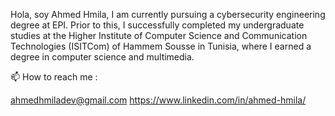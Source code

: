 Hola, soy Ahmed Hmila,
I am currently pursuing a cybersecurity engineering degree at EPI. Prior to this, I successfully completed my undergraduate studies at the Higher Institute of Computer Science and Communication Technologies (ISITCom) of Hammem Sousse in Tunisia, where I earned a degree in computer science and multimedia.

 📫 How to reach me :
 
 ahmedhmiladev@gmail.com
 https://www.linkedin.com/in/ahmed-hmila/

<!---
ahmedhmila/ahmedhmila is a ✨ special ✨ repository because its `README.md` (this file) appears on your GitHub profile.
You can click the Preview link to take a look at your changes.
--->
